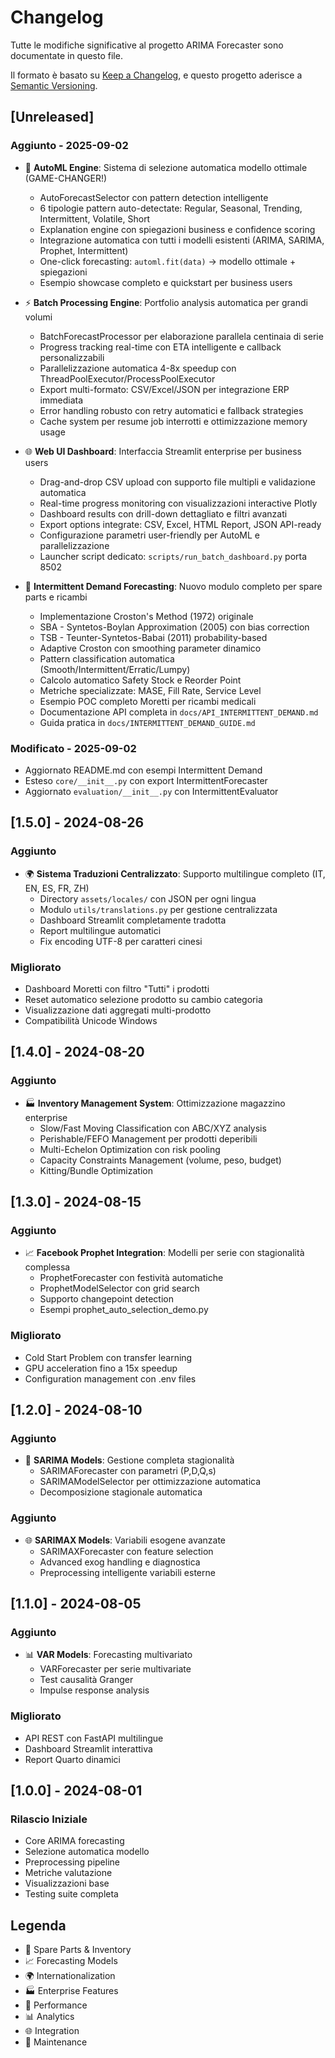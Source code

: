 # Changelog

Tutte le modifiche significative al progetto ARIMA Forecaster sono documentate in questo file.

Il formato è basato su [Keep a Changelog](https://keepachangelog.com/it/1.0.0/),
e questo progetto aderisce a [Semantic Versioning](https://semver.org/spec/v2.0.0.html).

## [Unreleased]

### Aggiunto - 2025-09-02
- 🧠 **AutoML Engine**: Sistema di selezione automatica modello ottimale (GAME-CHANGER!)
  - AutoForecastSelector con pattern detection intelligente
  - 6 tipologie pattern auto-detectate: Regular, Seasonal, Trending, Intermittent, Volatile, Short
  - Explanation engine con spiegazioni business e confidence scoring
  - Integrazione automatica con tutti i modelli esistenti (ARIMA, SARIMA, Prophet, Intermittent)
  - One-click forecasting: `automl.fit(data)` → modello ottimale + spiegazioni
  - Esempio showcase completo e quickstart per business users

- ⚡ **Batch Processing Engine**: Portfolio analysis automatica per grandi volumi
  - BatchForecastProcessor per elaborazione parallela centinaia di serie
  - Progress tracking real-time con ETA intelligente e callback personalizzabili
  - Parallelizzazione automatica 4-8x speedup con ThreadPoolExecutor/ProcessPoolExecutor
  - Export multi-formato: CSV/Excel/JSON per integrazione ERP immediata
  - Error handling robusto con retry automatici e fallback strategies
  - Cache system per resume job interrotti e ottimizzazione memory usage

- 🌐 **Web UI Dashboard**: Interfaccia Streamlit enterprise per business users
  - Drag-and-drop CSV upload con supporto file multipli e validazione automatica
  - Real-time progress monitoring con visualizzazioni interactive Plotly
  - Dashboard results con drill-down dettagliato e filtri avanzati
  - Export options integrate: CSV, Excel, HTML Report, JSON API-ready
  - Configurazione parametri user-friendly per AutoML e parallelizzazione
  - Launcher script dedicato: `scripts/run_batch_dashboard.py` porta 8502
  
- 🔩 **Intermittent Demand Forecasting**: Nuovo modulo completo per spare parts e ricambi
  - Implementazione Croston's Method (1972) originale
  - SBA - Syntetos-Boylan Approximation (2005) con bias correction
  - TSB - Teunter-Syntetos-Babai (2011) probability-based
  - Adaptive Croston con smoothing parameter dinamico
  - Pattern classification automatica (Smooth/Intermittent/Erratic/Lumpy)
  - Calcolo automatico Safety Stock e Reorder Point
  - Metriche specializzate: MASE, Fill Rate, Service Level
  - Esempio POC completo Moretti per ricambi medicali
  - Documentazione API completa in `docs/API_INTERMITTENT_DEMAND.md`
  - Guida pratica in `docs/INTERMITTENT_DEMAND_GUIDE.md`

### Modificato - 2025-09-02
- Aggiornato README.md con esempi Intermittent Demand
- Esteso `core/__init__.py` con export IntermittentForecaster
- Aggiornato `evaluation/__init__.py` con IntermittentEvaluator

## [1.5.0] - 2024-08-26

### Aggiunto
- 🌍 **Sistema Traduzioni Centralizzato**: Supporto multilingue completo (IT, EN, ES, FR, ZH)
  - Directory `assets/locales/` con JSON per ogni lingua
  - Modulo `utils/translations.py` per gestione centralizzata
  - Dashboard Streamlit completamente tradotta
  - Report multilingue automatici
  - Fix encoding UTF-8 per caratteri cinesi

### Migliorato
- Dashboard Moretti con filtro "Tutti" i prodotti
- Reset automatico selezione prodotto su cambio categoria
- Visualizzazione dati aggregati multi-prodotto
- Compatibilità Unicode Windows

## [1.4.0] - 2024-08-20

### Aggiunto
- 🏭 **Inventory Management System**: Ottimizzazione magazzino enterprise
  - Slow/Fast Moving Classification con ABC/XYZ analysis
  - Perishable/FEFO Management per prodotti deperibili
  - Multi-Echelon Optimization con risk pooling
  - Capacity Constraints Management (volume, peso, budget)
  - Kitting/Bundle Optimization

## [1.3.0] - 2024-08-15

### Aggiunto
- 📈 **Facebook Prophet Integration**: Modelli per serie con stagionalità complessa
  - ProphetForecaster con festività automatiche
  - ProphetModelSelector con grid search
  - Supporto changepoint detection
  - Esempi prophet_auto_selection_demo.py

### Migliorato
- Cold Start Problem con transfer learning
- GPU acceleration fino a 15x speedup
- Configuration management con .env files

## [1.2.0] - 2024-08-10

### Aggiunto
- 🌊 **SARIMA Models**: Gestione completa stagionalità
  - SARIMAForecaster con parametri (P,D,Q,s)
  - SARIMAModelSelector per ottimizzazione automatica
  - Decomposizione stagionale automatica

### Aggiunto
- 🌐 **SARIMAX Models**: Variabili esogene avanzate
  - SARIMAXForecaster con feature selection
  - Advanced exog handling e diagnostica
  - Preprocessing intelligente variabili esterne

## [1.1.0] - 2024-08-05

### Aggiunto
- 📊 **VAR Models**: Forecasting multivariato
  - VARForecaster per serie multivariate
  - Test causalità Granger
  - Impulse response analysis

### Migliorato
- API REST con FastAPI multilingue
- Dashboard Streamlit interattiva
- Report Quarto dinamici

## [1.0.0] - 2024-08-01

### Rilascio Iniziale
- Core ARIMA forecasting
- Selezione automatica modello
- Preprocessing pipeline
- Metriche valutazione
- Visualizzazioni base
- Testing suite completa

## Legenda

- 🔩 Spare Parts & Inventory
- 📈 Forecasting Models
- 🌍 Internationalization
- 🏭 Enterprise Features
- 🚀 Performance
- 📊 Analytics
- 🌐 Integration
- 🔧 Maintenance